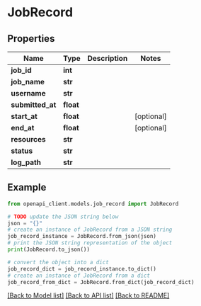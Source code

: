# JobRecord


## Properties

Name | Type | Description | Notes
------------ | ------------- | ------------- | -------------
**job_id** | **int** |  | 
**job_name** | **str** |  | 
**username** | **str** |  | 
**submitted_at** | **float** |  | 
**start_at** | **float** |  | [optional] 
**end_at** | **float** |  | [optional] 
**resources** | **str** |  | 
**status** | **str** |  | 
**log_path** | **str** |  | 

## Example

```python
from openapi_client.models.job_record import JobRecord

# TODO update the JSON string below
json = "{}"
# create an instance of JobRecord from a JSON string
job_record_instance = JobRecord.from_json(json)
# print the JSON string representation of the object
print(JobRecord.to_json())

# convert the object into a dict
job_record_dict = job_record_instance.to_dict()
# create an instance of JobRecord from a dict
job_record_from_dict = JobRecord.from_dict(job_record_dict)
```
[[Back to Model list]](../README.md#documentation-for-models) [[Back to API list]](../README.md#documentation-for-api-endpoints) [[Back to README]](../README.md)


